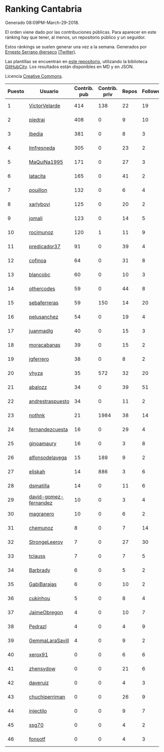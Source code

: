 # Ranking Cantabria

Generado 08:09PM-March-29-2018.

El orden viene dado por las contribuciones públicas. Para aparecer en este ránking hay que tener, al menos, un repositorio público y un seguidor.

Estos ránkings se suelen generar una vez a la semana. Generados por [Ernesto Serrano @erseco](https://github.com/erseco/) [(Twitter)](https://twitter.com/erseco).

Las plantillas se encuentran en [este repositorio](https://github.com/iblancasa/GH-Spanish-Ranking), utilizando la biblioteca [GitHubCity](https://github.com/iblancasa/GitHubCity). Los resultados están disponibles en MD y en JSON.

Licencia [Creative Commons](https://creativecommons.org/licenses/by/4.0/).

| Puesto   |  Usuario  | Contrib. pub | Contrib. priv |Repos| Followers | Desde |  Avatar  |
|----------|-----------|--------------|---------------|-----|-----------|-------|----------|
|1|[VictorVelarde](https://github.com/VictorVelarde)|414|138|22|19|2010-10-28|![VictorVelarde](https://avatars0.githubusercontent.com/u/458196)|
|2|[piedraj](https://github.com/piedraj)|408|0|9|10|2012-12-05|![piedraj](https://avatars3.githubusercontent.com/u/2972752)|
|3|[jbedia](https://github.com/jbedia)|381|0|8|3|2013-10-28|![jbedia](https://avatars3.githubusercontent.com/u/5796721)|
|4|[lmfresneda](https://github.com/lmfresneda)|305|0|23|2|2015-06-20|![lmfresneda](https://avatars2.githubusercontent.com/u/12979415)|
|5|[MaQuiNa1995](https://github.com/MaQuiNa1995)|171|0|27|3|2015-12-14|![MaQuiNa1995](https://avatars1.githubusercontent.com/u/16287848)|
|6|[latacita](https://github.com/latacita)|165|0|41|2|2013-05-03|![latacita](https://avatars1.githubusercontent.com/u/4329371)|
|7|[pouillon](https://github.com/pouillon)|132|0|6|4|2013-09-16|![pouillon](https://avatars0.githubusercontent.com/u/5470877)|
|8|[xarlybovi](https://github.com/xarlybovi)|125|0|20|2|2015-10-28|![xarlybovi](https://avatars1.githubusercontent.com/u/15369154)|
|9|[jomali](https://github.com/jomali)|123|0|14|5|2012-02-01|![jomali](https://avatars3.githubusercontent.com/u/1397370)|
|10|[rocimunoz](https://github.com/rocimunoz)|120|1|11|9|2013-03-02|![rocimunoz](https://avatars3.githubusercontent.com/u/3746906)|
|11|[predicador37](https://github.com/predicador37)|91|0|39|4|2012-09-07|![predicador37](https://avatars2.githubusercontent.com/u/2300989)|
|12|[cofinoa](https://github.com/cofinoa)|64|0|31|8|2013-07-26|![cofinoa](https://avatars1.githubusercontent.com/u/5098603)|
|13|[blancobc](https://github.com/blancobc)|60|0|10|3|2013-12-24|![blancobc](https://avatars0.githubusercontent.com/u/6253599)|
|14|[othercodes](https://github.com/othercodes)|59|0|44|8|2013-06-25|![othercodes](https://avatars3.githubusercontent.com/u/4815856)|
|15|[sebaferreras](https://github.com/sebaferreras)|59|150|14|20|2016-02-12|![sebaferreras](https://avatars3.githubusercontent.com/u/17194770)|
|16|[pelusanchez](https://github.com/pelusanchez)|54|0|19|4|2016-04-22|![pelusanchez](https://avatars2.githubusercontent.com/u/18612896)|
|17|[juanmadlg](https://github.com/juanmadlg)|40|0|15|3|2011-11-04|![juanmadlg](https://avatars0.githubusercontent.com/u/1173469)|
|18|[moracabanas](https://github.com/moracabanas)|39|0|15|2|2013-05-09|![moracabanas](https://avatars0.githubusercontent.com/u/4382333)|
|19|[jgferrero](https://github.com/jgferrero)|38|0|8|2|2015-03-12|![jgferrero](https://avatars1.githubusercontent.com/u/11438536)|
|20|[vhyza](https://github.com/vhyza)|35|572|32|20|2010-05-04|![vhyza](https://avatars1.githubusercontent.com/u/264954)|
|21|[abalozz](https://github.com/abalozz)|34|0|39|51|2012-01-08|![abalozz](https://avatars1.githubusercontent.com/u/1312336)|
|22|[andrestraspuesto](https://github.com/andrestraspuesto)|34|0|11|2|2014-01-16|![andrestraspuesto](https://avatars1.githubusercontent.com/u/6418792)|
|23|[nothnk](https://github.com/nothnk)|21|1984|38|14|2009-09-05|![nothnk](https://avatars0.githubusercontent.com/u/123532)|
|24|[fernandezcuesta](https://github.com/fernandezcuesta)|16|0|29|4|2014-04-16|![fernandezcuesta](https://avatars0.githubusercontent.com/u/7312236)|
|25|[ginoamaury](https://github.com/ginoamaury)|16|0|3|8|2016-09-06|![ginoamaury](https://avatars0.githubusercontent.com/u/22031838)|
|26|[alfonsodelavega](https://github.com/alfonsodelavega)|15|189|9|2|2014-02-06|![alfonsodelavega](https://avatars2.githubusercontent.com/u/6605332)|
|27|[eliskah](https://github.com/eliskah)|14|886|3|6|2012-07-12|![eliskah](https://avatars1.githubusercontent.com/u/1964407)|
|28|[dsmatilla](https://github.com/dsmatilla)|14|0|11|6|2011-02-14|![dsmatilla](https://avatars0.githubusercontent.com/u/618172)|
|29|[david-gomez-fernandez](https://github.com/david-gomez-fernandez)|10|0|3|4|2012-03-23|![david-gomez-fernandez](https://avatars0.githubusercontent.com/u/1568677)|
|30|[magranero](https://github.com/magranero)|10|0|6|2|2016-03-30|![magranero](https://avatars3.githubusercontent.com/u/18167085)|
|31|[chemunoz](https://github.com/chemunoz)|8|0|7|14|2016-01-13|![chemunoz](https://avatars0.githubusercontent.com/u/16680009)|
|32|[StrongeLeeroy](https://github.com/StrongeLeeroy)|7|0|27|30|2011-06-03|![StrongeLeeroy](https://avatars0.githubusercontent.com/u/828457)|
|33|[tclauss](https://github.com/tclauss)|7|0|7|5|2013-02-11|![tclauss](https://avatars3.githubusercontent.com/u/3531048)|
|34|[Barbrady](https://github.com/Barbrady)|6|0|5|2|2014-01-18|![Barbrady](https://avatars1.githubusercontent.com/u/6436548)|
|35|[GabiBarajas](https://github.com/GabiBarajas)|6|0|10|2|2017-01-18|![GabiBarajas](https://avatars1.githubusercontent.com/u/25196739)|
|36|[cukinhou](https://github.com/cukinhou)|5|0|8|4|2015-12-14|![cukinhou](https://avatars2.githubusercontent.com/u/16288214)|
|37|[JaimeObregon](https://github.com/JaimeObregon)|4|0|10|7|2010-09-27|![JaimeObregon](https://avatars1.githubusercontent.com/u/417226)|
|38|[Pedrazl](https://github.com/Pedrazl)|4|0|4|9|2014-12-04|![Pedrazl](https://avatars1.githubusercontent.com/u/10074431)|
|39|[GemmaLaraSavill](https://github.com/GemmaLaraSavill)|4|0|9|2|2015-05-08|![GemmaLaraSavill](https://avatars3.githubusercontent.com/u/12323749)|
|40|[xerox91](https://github.com/xerox91)|0|0|6|6|2011-04-19|![xerox91](https://avatars0.githubusercontent.com/u/740021)|
|41|[zhensydow](https://github.com/zhensydow)|0|0|21|6|2011-05-09|![zhensydow](https://avatars1.githubusercontent.com/u/777247)|
|42|[daveruiz](https://github.com/daveruiz)|0|0|4|3|2012-08-16|![daveruiz](https://avatars2.githubusercontent.com/u/2165375)|
|43|[chuchiperriman](https://github.com/chuchiperriman)|0|0|26|9|2008-11-25|![chuchiperriman](https://avatars2.githubusercontent.com/u/36635)|
|44|[injectilo](https://github.com/injectilo)|0|0|9|7|2014-09-01|![injectilo](https://avatars1.githubusercontent.com/u/8612274)|
|45|[ssg70](https://github.com/ssg70)|0|0|4|2|2015-11-04|![ssg70](https://avatars0.githubusercontent.com/u/15652669)|
|46|[fonsotf](https://github.com/fonsotf)|0|0|4|3|2015-11-03|![fonsotf](https://avatars1.githubusercontent.com/u/15630996)|
